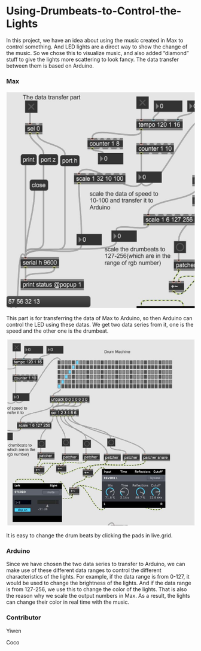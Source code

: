 # Using-Drumbeats-to-Control-the-Lights

In this project, we have an idea about using the music created in Max to control something.
And LED lights are a direct way to show the change of the music. So we chose this to
visualize music, and also added “diamond” stuff to give the lights more scattering to look
fancy. The data transfer between them is based on Arduino.

### Max
![image](https://github.com/yiwen001/Using-Drumbeats-to-Control-the-Lights/blob/main/1.JPG)


This part is for transferring the data of Max to Arduino, so then Arduino can control the LED
using these datas. We get two data series from it, one is the speed and the other one is the
drumbeat.


![image](https://github.com/yiwen001/Using-Drumbeats-to-Control-the-Lights/blob/main/2.JPG)

It is easy to change the drum beats by clicking the pads in live.grid.


### Arduino


Since we have chosen the two data series to transfer to Arduino, we can make use of these
different data ranges to control the different characteristics of the lights. For example, if the
data range is from 0-127, it would be used to change the brightness of the lights. And if the
data range is from 127-256, we use this to change the color of the lights. That is also the
reason why we scale the output numbers in Max. As a result, the lights can change their
color in real time with the music.


### Contributor

Yiwen

Coco
